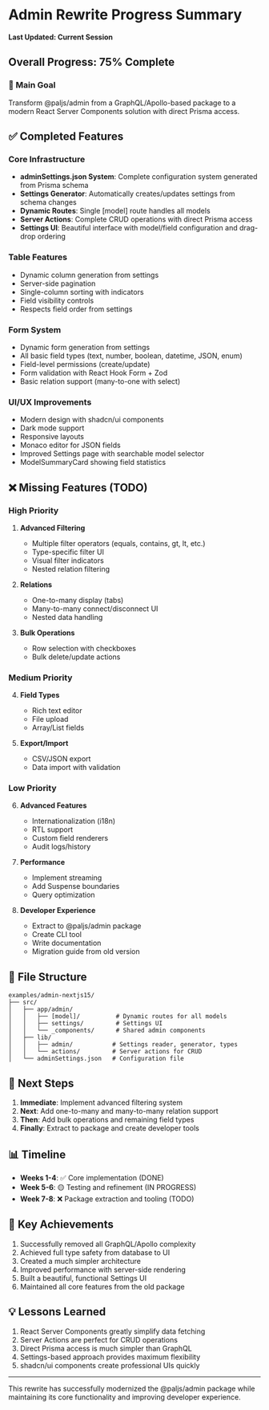# Admin Rewrite Progress Summary

**Last Updated: Current Session**

## Overall Progress: 75% Complete

### 🎯 Main Goal
Transform @paljs/admin from a GraphQL/Apollo-based package to a modern React Server Components solution with direct Prisma access.

## ✅ Completed Features

### Core Infrastructure
- **adminSettings.json System**: Complete configuration system generated from Prisma schema
- **Settings Generator**: Automatically creates/updates settings from schema changes
- **Dynamic Routes**: Single [model] route handles all models
- **Server Actions**: Complete CRUD operations with direct Prisma access
- **Settings UI**: Beautiful interface with model/field configuration and drag-drop ordering

### Table Features
- Dynamic column generation from settings
- Server-side pagination
- Single-column sorting with indicators
- Field visibility controls
- Respects field order from settings

### Form System
- Dynamic form generation from settings
- All basic field types (text, number, boolean, datetime, JSON, enum)
- Field-level permissions (create/update)
- Form validation with React Hook Form + Zod
- Basic relation support (many-to-one with select)

### UI/UX Improvements
- Modern design with shadcn/ui components
- Dark mode support
- Responsive layouts
- Monaco editor for JSON fields
- Improved Settings page with searchable model selector
- ModelSummaryCard showing field statistics

## ❌ Missing Features (TODO)

### High Priority
1. **Advanced Filtering**
   - Multiple filter operators (equals, contains, gt, lt, etc.)
   - Type-specific filter UI
   - Visual filter indicators
   - Nested relation filtering

2. **Relations**
   - One-to-many display (tabs)
   - Many-to-many connect/disconnect UI
   - Nested data handling

3. **Bulk Operations**
   - Row selection with checkboxes
   - Bulk delete/update actions

### Medium Priority
4. **Field Types**
   - Rich text editor
   - File upload
   - Array/List fields

5. **Export/Import**
   - CSV/JSON export
   - Data import with validation

### Low Priority
6. **Advanced Features**
   - Internationalization (i18n)
   - RTL support
   - Custom field renderers
   - Audit logs/history

7. **Performance**
   - Implement streaming
   - Add Suspense boundaries
   - Query optimization

8. **Developer Experience**
   - Extract to @paljs/admin package
   - Create CLI tool
   - Write documentation
   - Migration guide from old version

## 📁 File Structure

```
examples/admin-nextjs15/
├── src/
│   ├── app/admin/
│   │   ├── [model]/          # Dynamic routes for all models
│   │   ├── settings/         # Settings UI
│   │   └── _components/      # Shared admin components
│   ├── lib/
│   │   ├── admin/           # Settings reader, generator, types
│   │   └── actions/         # Server actions for CRUD
│   └── adminSettings.json   # Configuration file
```

## 🚀 Next Steps

1. **Immediate**: Implement advanced filtering system
2. **Next**: Add one-to-many and many-to-many relation support
3. **Then**: Add bulk operations and remaining field types
4. **Finally**: Extract to package and create developer tools

## 📊 Timeline

- **Weeks 1-4**: ✅ Core implementation (DONE)
- **Week 5-6**: 🟡 Testing and refinement (IN PROGRESS)
- **Week 7-8**: ❌ Package extraction and tooling (TODO)

## 🎉 Key Achievements

1. Successfully removed all GraphQL/Apollo complexity
2. Achieved full type safety from database to UI
3. Created a much simpler architecture
4. Improved performance with server-side rendering
5. Built a beautiful, functional Settings UI
6. Maintained all core features from the old package

## 💡 Lessons Learned

1. React Server Components greatly simplify data fetching
2. Server Actions are perfect for CRUD operations
3. Direct Prisma access is much simpler than GraphQL
4. Settings-based approach provides maximum flexibility
5. shadcn/ui components create professional UIs quickly

---

This rewrite has successfully modernized the @paljs/admin package while maintaining its core functionality and improving developer experience.